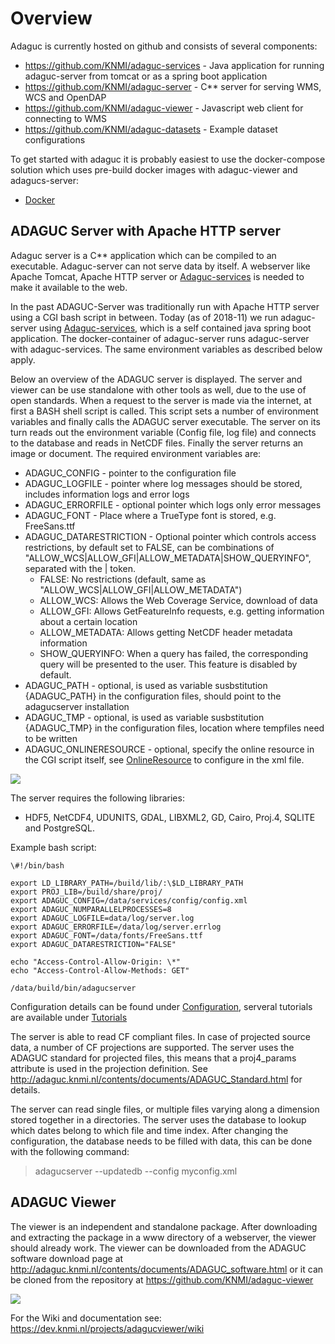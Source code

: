 Overview
========

Adaguc is currently hosted on github and consists of several components:

-   https://github.com/KNMI/adaguc-services - Java application for
    running adaguc-server from tomcat or as a spring boot application
-   https://github.com/KNMI/adaguc-server - C** server for serving WMS,
    WCS and OpenDAP
-   https://github.com/KNMI/adaguc-viewer - Javascript web client for
    connecting to WMS
-   https://github.com/KNMI/adaguc-datasets - Example dataset
    configurations

To get started with adaguc it is probably easiest to use the
docker-compose solution which uses pre-build docker images with
adaguc-viewer and adagucs-server:

-   [Docker](Docker.md)

ADAGUC Server with Apache HTTP server
-------------------------------------

Adaguc server is a C** application which can be compiled to an
executable. Adaguc-server can not serve data by itself. A webserver like
Apache Tomcat, Apache HTTP server or [Adaguc-services](Adaguc-services.md) is needed
to make it available to the web.

In the past ADAGUC-Server was traditionally run with Apache HTTP server
using a CGI bash script in between. Today (as of 2018-11) we run
adaguc-server using [Adaguc-services](Adaguc-services.md), which is a self contained
java spring boot application. The docker-container of adaguc-server runs
adaguc-server with adaguc-services. The same environment variables as
described below apply.

Below an overview of the ADAGUC server is displayed. The server and
viewer can be use standalone with other tools as well, due to the use of
open standards. When a request to the server is made via the internet,
at first a BASH shell script is called. This script sets a number of
environment variables and finally calls the ADAGUC server executable.
The server on its turn reads out the environment variable (Config file,
log file) and connects to the database and reads in NetCDF files.
Finally the server returns an image or document. The required
environment variables are:

-   ADAGUC_CONFIG - pointer to the configuration file
-   ADAGUC_LOGFILE - pointer where log messages should be stored,
    includes information logs and error logs
-   ADAGUC_ERRORFILE - optional pointer which logs only error messages
-   ADAGUC_FONT - Place where a TrueType font is stored, e.g.
    FreeSans.ttf
-   ADAGUC_DATARESTRICTION - Optional pointer which controls access
    restrictions, by default set to FALSE, can be combinations of
    "ALLOW_WCS|ALLOW_GFI|ALLOW_METADATA|SHOW_QUERYINFO", separated
    with the | token.
    -   FALSE: No restrictions (default, same as
        "ALLOW_WCS|ALLOW_GFI|ALLOW_METADATA")
    -   ALLOW_WCS: Allows the Web Coverage Service, download of data
    -   ALLOW_GFI: Allows GetFeatureInfo requests, e.g. getting
        information about a certain location
    -   ALLOW_METADATA: Allows getting NetCDF header metadata
        information
    -   SHOW_QUERYINFO: When a query has failed, the corresponding
        query will be presented to the user. This feature is disabled by
        default.
-   ADAGUC_PATH - optional, is used as variable susbstitution
    {ADAGUC_PATH} in the configuration files, should point to the
    adagucserver installation
-   ADAGUC_TMP - optional, is used as variable susbstitution
    {ADAGUC_TMP} in the configuration files, location where tempfiles
    need to be written
-   ADAGUC_ONLINERESOURCE - optional, specify the online resource in
    the CGI script itself, see [OnlineResource](OnlineResource.md) to configure in
    the xml file.

![](ADAGUC_Overview_server.jpg)

The server requires the following libraries:
- HDF5, NetCDF4, UDUNITS, GDAL, LIBXML2, GD, Cairo, Proj.4, SQLITE and
PostgreSQL.

Example bash script:
```
\#!/bin/bash

export LD_LIBRARY_PATH=/build/lib/:\$LD_LIBRARY_PATH
export PROJ_LIB=/build/share/proj/
export ADAGUC_CONFIG=/data/services/config/config.xml
export ADAGUC_NUMPARALLELPROCESSES=8
export ADAGUC_LOGFILE=data/log/server.log
export ADAGUC_ERRORFILE=/data/log/server.errlog
export ADAGUC_FONT=/data/fonts/FreeSans.ttf
export ADAGUC_DATARESTRICTION="FALSE"

echo "Access-Control-Allow-Origin: \*"
echo "Access-Control-Allow-Methods: GET"

/data/build/bin/adagucserver
```

Configuration details can be found under [Configuration](Configuration.md), serveral
tutorials are available under [Tutorials](Tutorials.md)

The server is able to read CF compliant files. In case of projected
source data, a number of CF projections are supported. The server uses
the ADAGUC standard for projected files, this means that a proj4_params
attribute is used in the projection definition. See
http://adaguc.knmi.nl/contents/documents/ADAGUC_Standard.html for
details.

The server can read single files, or multiple files varying along a
dimension stored together in a directories. The server uses the database
to lookup which dates belong to which file and time index. After
changing the configuration, the database needs to be filled with data,
this can be done with the following command:
>adagucserver --updatedb --config myconfig.xml

ADAGUC Viewer
-------------

The viewer is an independent and standalone package. After downloading
and extracting the package in a www directory of a webserver, the viewer
should already work. The viewer can be downloaded from the ADAGUC
software download page at
http://adaguc.knmi.nl/contents/documents/ADAGUC_software.html or it can
be cloned from the repository at https://github.com/KNMI/adaguc-viewer

![](ADAGUC_Overview_viewer.jpg)

For the Wiki and documentation see:
https://dev.knmi.nl/projects/adagucviewer/wiki
